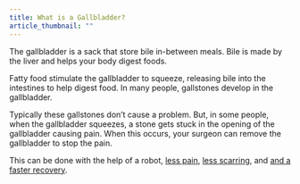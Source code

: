 ```yaml
---
title: What is a Gallbladder?
article_thumbnail: ""
---
```

<p>The gallbladder is a sack that store bile in-between meals. Bile is made by the liver and helps your body digest foods.</p>
<p>Fatty food stimulate the gallbladder to squeeze, releasing bile into the intestines to help digest food. In many people, gallstones develop in the gallbladder. </p>
<p>Typically these gallstones don’t cause a problem. But, in some people, when the gallbladder squeezes, a stone gets stuck in the opening of the gallbladder causing pain. When this occurs, your surgeon can remove the gallbladder to stop the pain. </p>
<p>This can be done with the help of a robot, <a href="/more-info/less-pain">less pain</a>, <a href="/more-info/less-scarring">less scarring</a>, and <a href="/more-info/quicker-recovery">and a faster recovery</a>.</p>